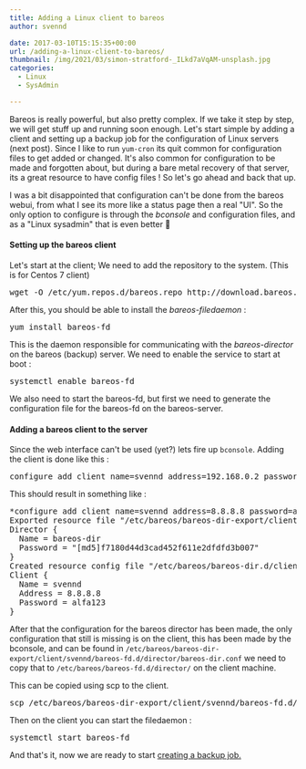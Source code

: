 ```yaml
---
title: Adding a Linux client to bareos
author: svennd

date: 2017-03-10T15:15:35+00:00
url: /adding-a-linux-client-to-bareos/
thumbnail: /img/2021/03/simon-stratford-_ILkd7aVqAM-unsplash.jpg
categories:
  - Linux
  - SysAdmin

---
```

Bareos is really powerful, but also pretty complex. If we take it step by step, we will get stuff up and running soon enough. Let's start simple by adding a client and setting up a backup job for the configuration of Linux servers (next post). Since I like to run <code class="EnlighterJSRAW" data-enlighter-language="null">yum-cron</code> its quit common for configuration files to get added or changed. It's also common for configuration to be made and forgotten about, but during a bare metal recovery of that server, its a great resource to have config files ! So let's go ahead and back that up.

<!--more-->

I was a bit disappointed that configuration can't be done from the bareos webui, from what I see its more like a status page then a real "UI". So the only option to configure is through the _bconsole_ and configuration files, and as a "Linux sysadmin" that is even better 🙂

#### Setting up the bareos client

Let's start at the client; We need to add the repository to the system. (This is for Centos 7 client)

<pre>wget -O /etc/yum.repos.d/bareos.repo http://download.bareos.org/bareos/release/latest/CentOS_7/bareos.repo</pre>

After this, you should be able to install the _bareos-filedaemon_ :

<pre>yum install bareos-fd</pre>

This is the daemon responsible for communicating with the _bareos-director_ on the bareos (backup) server. We need to enable the service to start at boot :

<pre>systemctl enable bareos-fd</pre>

We also need to start the bareos-fd, but first we need to generate the configuration file for the bareos-fd on the bareos-server.

#### Adding a bareos client to the server

Since the web interface can't be used (yet?) lets fire up <code class="EnlighterJSRAW" data-enlighter-language="null">bconsole</code>. Adding the client is done like this :

<pre>configure add client name=svennd address=192.168.0.2 password=SOME_PASSWORD</pre>

This should result in something like :

<pre>*configure add client name=svennd address=8.8.8.8 password=alfa123
Exported resource file "/etc/bareos/bareos-dir-export/client/svennd/bareos-fd.d/director/bareos-dir.conf":
Director {
  Name = bareos-dir
  Password = "[md5]f7180d44d3cad452f611e2dfdfd3b007"
}
Created resource config file "/etc/bareos/bareos-dir.d/client/svennd.conf":
Client {
  Name = svennd
  Address = 8.8.8.8
  Password = alfa123
}</pre>

After that the configuration for the bareos director has been made, the only configuration that still is missing is on the client, this has been made by the bconsole, and can be found in <code class="EnlighterJSRAW" data-enlighter-language="null">/etc/bareos/bareos-dir-export/client/svennd/bareos-fd.d/director/bareos-dir.conf</code> we need to copy that to <code class="EnlighterJSRAW" data-enlighter-language="null">/etc/bareos/bareos-fd.d/director/</code> on the client machine.

This can be copied using scp to the client.

<pre>scp /etc/bareos/bareos-dir-export/client/svennd/bareos-fd.d/director/bareos-dir.conf root@8.8.8.8:/etc/bareos/bareos-fd.d/director/</pre>

Then on the client you can start the filedaemon :

<pre>systemctl start bareos-fd</pre>

And that's it, now we are ready to start [creating a backup job.][1]

 [1]: https://www.svennd.be/create-a-backup-job-on-bareos/